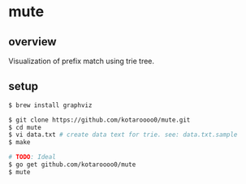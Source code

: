 # mute

## overview

Visualization of prefix match using trie tree.

## setup

```sh
$ brew install graphviz

$ git clone https://github.com/kotaroooo0/mute.git
$ cd mute
$ vi data.txt # create data text for trie. see: data.txt.sample
$ make

# TODO: Ideal
$ go get github.com/kotaroooo0/mute
$ mute
```
